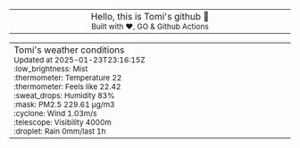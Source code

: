 
<div align="center">
<table>
<tbody>
<td align="center">
<img width="2000" height="0"><br>
Hello, this is Tomi's github 👋<br>
<sup>Built with ❤️, GO & Github Actions</sup><br>
<img width="2000" height="0">
</td>
</tbody>
</table>
</div>
<table>
<tbody>
<td align="left">
<img width="2000" height="0"><br>
Tomi's weather conditions<br>
<sup>Updated at 2025-01-23T23:16:15Z</sup><br>
<sup>:low_brightness: Mist</sup><br>
<sup>:thermometer: Temperature 22 </sup><br>
<sup>:thermometer: Feels like 22.42</sup><br>
<sup>:sweat_drops: Humidity 83%</sup><br>
<sup>:mask: PM2.5 229.61 μg/m3</sup><br>
<sup>:cyclone: Wind 1.03m/s </sup><br>
<sup>:telescope: Visibility 4000m </sup><br>
<sup>:droplet: Rain 0mm/last 1h </sup><br>
<img width="2000" height="0">
</td>
<td align="left">
<img width="2000" height="0"><br>
<br>
<img width="2000" height="0">
</td>
</tbody>
</table>
</div>
    